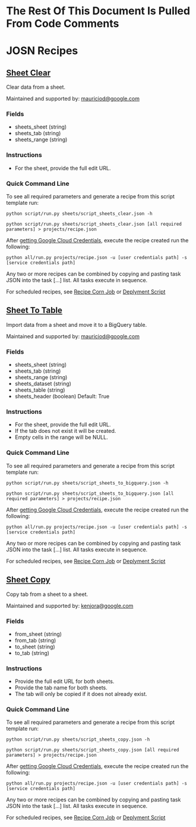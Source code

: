 # The Rest Of This Document Is Pulled From Code Comments

# JOSN Recipes

## [Sheet Clear](sheets/script_sheets_clear.json)

Clear data from a sheet.

Maintained and supported by: mauriciod@google.com

### Fields

- sheets_sheet (string) 
- sheets_tab (string) 
- sheets_range (string)

### Instructions

- For the sheet, provide the full edit URL.

### Quick Command Line

To see all required parameters and generate a recipe from this script template run:

`python script/run.py sheets/script_sheets_clear.json -h`

`python script/run.py sheets/script_sheets_clear.json [all required parameters] > projects/recipe.json`

After [getting Google Cloud Credentials](/auth/README.md), execute the recipe created run the following:

`python all/run.py projects/recipe.json -u [user credentials path] -s [service credentials path]`

Any two or more recipes can be combined by copying and pasting task JSON into the task [...] list.  All tasks execute in sequence.

For scheduled recipes, see [Recipe Corn Job](/cron/README.md) or [Deplyment Script](/deploy/README.md)

## [Sheet To Table](sheets/script_sheets_to_bigquery.json)

Import data from a sheet and move it to a BigQuery table.

Maintained and supported by: mauriciod@google.com

### Fields

- sheets_sheet (string) 
- sheets_tab (string) 
- sheets_range (string) 
- sheets_dataset (string) 
- sheets_table (string) 
- sheets_header (boolean) Default: True

### Instructions

- For the sheet, provide the full edit URL.
- If the tab does not exist it will be created.
- Empty cells in the range will be NULL.

### Quick Command Line

To see all required parameters and generate a recipe from this script template run:

`python script/run.py sheets/script_sheets_to_bigquery.json -h`

`python script/run.py sheets/script_sheets_to_bigquery.json [all required parameters] > projects/recipe.json`

After [getting Google Cloud Credentials](/auth/README.md), execute the recipe created run the following:

`python all/run.py projects/recipe.json -u [user credentials path] -s [service credentials path]`

Any two or more recipes can be combined by copying and pasting task JSON into the task [...] list.  All tasks execute in sequence.

For scheduled recipes, see [Recipe Corn Job](/cron/README.md) or [Deplyment Script](/deploy/README.md)

## [Sheet Copy](sheets/script_sheets_copy.json)

Copy tab from a sheet to a sheet.

Maintained and supported by: kenjora@google.com

### Fields

- from_sheet (string) 
- from_tab (string) 
- to_sheet (string) 
- to_tab (string)

### Instructions

- Provide the full edit URL for both sheets.
- Provide the tab name for both sheets.
- The tab will only be copied if it does not already exist.

### Quick Command Line

To see all required parameters and generate a recipe from this script template run:

`python script/run.py sheets/script_sheets_copy.json -h`

`python script/run.py sheets/script_sheets_copy.json [all required parameters] > projects/recipe.json`

After [getting Google Cloud Credentials](/auth/README.md), execute the recipe created run the following:

`python all/run.py projects/recipe.json -u [user credentials path] -s [service credentials path]`

Any two or more recipes can be combined by copying and pasting task JSON into the task [...] list.  All tasks execute in sequence.

For scheduled recipes, see [Recipe Corn Job](/cron/README.md) or [Deplyment Script](/deploy/README.md)


